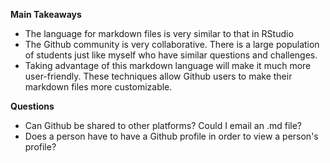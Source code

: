 **Main Takeaways**
- The language for markdown files is very similar to that in RStudio
- The Github community is very collaborative. There is a large population of students just like myself who have similar questions and challenges.
- Taking advantage of this markdown language will make it much more user-friendly. These techniques allow Github users to make their markdown files more customizable.

**Questions**
- Can Github be shared to other platforms? Could I email an .md file?
- Does a person have to have a Github profile in order to view a person's profile?
